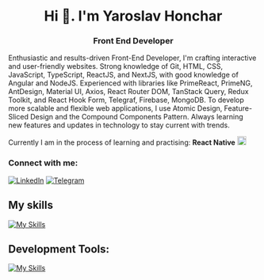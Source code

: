 <h1 align="center">Hi 👋. I'm Yaroslav Honchar</h1>
<h3 align="center">Front End Developer</h3>


<p>
  Enthusiastic and results-driven Front-End Developer, I'm crafting interactive and user-friendly websites. Strong knowledge of Git, HTML, CSS, JavaScript, TypeScript, ReactJS, and NextJS, with good knowledge of Angular and NodeJS. Experienced with libraries like PrimeReact, PrimeNG, AntDesign, Material UI, Axios, React Router DOM, TanStack Query, Redux Toolkit, and React Hook Form, Telegraf, Firebase, MongoDB. To develop more scalable and flexible web applications, I use Atomic Design, Feature-Sliced Design and the Compound Components Pattern. Always learning new features and updates in technology to stay current with trends.
</p>

<p>
  Currently I am in the process of learning and practising: <b>React Native</b> <img src="https://reactnative.dev/img/header_logo.svg" alt="React native icon" width="18" height="18" />
</p>

<h3 align="left">Connect with me:</h3>

[![LinkedIn](https://img.shields.io/badge/LinkedIn-0077B5?style=for-the-badge&logo=linkedin&logoColor=white)](https://www.linkedin.com/in/yaroslav-honchar-04649020b/)
[![Telegram](https://img.shields.io/badge/Telegram-2CA5E0?style=for-the-badge&logo=telegram&logoColor=white)](https://t.me/yrslv_h)

<h2 align="left">My skills</h3>

[![My Skills](https://skillicons.dev/icons?i=html,pug,css,sass,tailwind,js,ts,react,nextjs,redux,angular,nodejs,mongodb,firebase)](https://skillicons.dev)

<h2 align="left">Development Tools: </h2>

[![My Skills](https://skillicons.dev/icons?i=git,github,gitlab,bitbucket,vscode,webstorm,bash,postman)](https://skillicons.dev)
